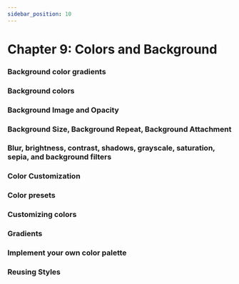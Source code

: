 ```yaml
---
sidebar_position: 10
---
```


# Chapter 9: Colors and Background

### Background color gradients

### Background colors

### Background Image and Opacity

### Background Size, Background Repeat, Background Attachment

### Blur, brightness, contrast, shadows, grayscale, saturation, sepia, and background filters

### Color Customization

### Color presets

### Customizing colors

### Gradients

### Implement your own color palette

### Reusing Styles
